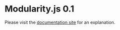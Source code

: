 # Modularity.js 0.1

Please visit the [documentation site](http://jonasson.github.com/Modularity.js) for an explanation.